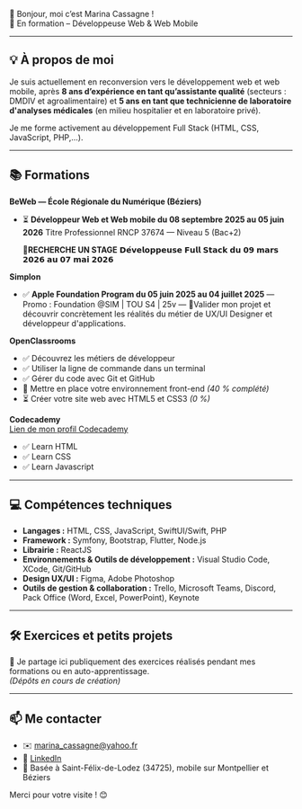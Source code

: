 👋 Bonjour, moi c’est Marina Cassagne !  
🎯 En formation – Développeuse Web & Web Mobile

---

## 💡 À propos de moi

Je suis actuellement en reconversion vers le développement web et web mobile, 
après **8 ans d’expérience en tant qu’assistante qualité** (secteurs : DMDIV et agroalimentaire) 
et **5 ans en tant que technicienne de laboratoire d'analyses médicales** (en milieu hospitalier et en laboratoire privé).

Je me forme activement au développement Full Stack (HTML, CSS, JavaScript, PHP,...).

---

## 📚 Formations

**BeWeb — École Régionale du Numérique (Béziers)**
- ⏳ **Développeur Web et Web mobile du 08 septembre 2025 au 05 juin 2026**
  Titre Professionnel RNCP 37674 — Niveau 5 (Bac+2)

  📢**RECHERCHE UN STAGE** 𝗗𝗲́𝘃𝗲𝗹𝗼𝗽𝗽𝗲𝘂𝘀𝗲 𝗙𝘂𝗹𝗹 𝗦𝘁𝗮𝗰𝗸 𝗱𝘂 𝟬𝟵 𝗺𝗮𝗿𝘀 𝟮𝟬𝟮𝟲 𝗮𝘂 𝟬𝟳 𝗺𝗮𝗶 𝟮𝟬𝟮𝟲

**Simplon**
- ✅ **Apple Foundation Program du 05 juin 2025 au 04 juillet 2025** — Promo : Foundation @SIM | TOU S4 | 25v — 🎯Valider mon projet et découvrir concrètement les réalités du métier de UX/UI Designer et développeur d'applications.

**OpenClassrooms**
- ✅ Découvrez les métiers de développeur  
- ✅ Utiliser la ligne de commande dans un terminal  
- ✅ Gérer du code avec Git et GitHub  
- 🔄 Mettre en place votre environnement front-end *(40 % complété)*  
- ⏳ Créer votre site web avec HTML5 et CSS3 *(0 %)*
  
**Codecademy**
<br>
<a href="https://www.codecademy.com/profiles/MarinaCassagne">Lien de mon profil Codecademy<a>
- ✅ Learn HTML
- ✅ Learn CSS
- ✅ Learn Javascript

---

## 💻 Compétences techniques

- **Langages :** HTML, CSS, JavaScript, SwiftUI/Swift, PHP
- **Framework :** Symfony, Bootstrap, Flutter, Node.js 
- **Librairie :** ReactJS
- **Environnements & Outils de développement :** Visual Studio Code, XCode, Git/GitHub
- **Design UX/UI :** Figma, Adobe Photoshop
- **Outils de gestion & collaboration :** Trello, Microsoft Teams, Discord, Pack Office (Word, Excel, PowerPoint), Keynote

---

## 🛠️ Exercices et petits projets

📌 Je partage ici publiquement des exercices réalisés pendant mes formations ou en auto-apprentissage.  
*(Dépôts en cours de création)*

---

## 📫 Me contacter

- ✉️ marina_cassagne@yahoo.fr  
- 🔗 [LinkedIn](https://www.linkedin.com/in/marina-cassagne/)  
- 📍 Basée à Saint-Félix-de-Lodez (34725), mobile sur Montpellier et Béziers  

Merci pour votre visite ! 😊
